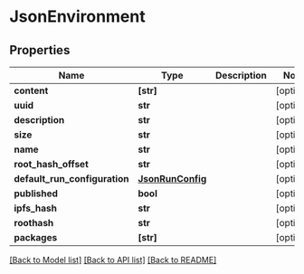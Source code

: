 # JsonEnvironment


## Properties
Name | Type | Description | Notes
------------ | ------------- | ------------- | -------------
**content** | **[str]** |  | [optional] 
**uuid** | **str** |  | [optional] 
**description** | **str** |  | [optional] 
**size** | **str** |  | [optional] 
**name** | **str** |  | [optional] 
**root_hash_offset** | **str** |  | [optional] 
**default_run_configuration** | [**JsonRunConfig**](JsonRunConfig.md) |  | [optional] 
**published** | **bool** |  | [optional] 
**ipfs_hash** | **str** |  | [optional] 
**roothash** | **str** |  | [optional] 
**packages** | **[str]** |  | [optional] 

[[Back to Model list]](../README.md#documentation-for-models) [[Back to API list]](../README.md#documentation-for-api-endpoints) [[Back to README]](../README.md)


